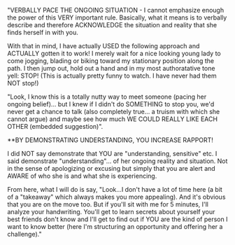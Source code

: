 


"VERBALLY PACE THE ONGOING SITUATION - I cannot emphasize enough the power of this VERY important rule. Basically, what it means is to verbally describe and therefore ACKNOWLEDGE the situation and reality that she finds herself in with you.


With that in mind, I have actually USED the following approach and ACTUALLY gotten it to work! I merely wait for a nice looking young lady to come jogging, blading or biking toward my stationary position along the path. I then jump out, hold out a hand and in my most authoratative tone yell: STOP! (This is actually pretty funny to watch. I have never had them NOT stop!)

"Look, I know this is a totally nutty way to meet someone (pacing her ongoing belief)... but I knew if I didn't do SOMETHING to stop you, we'd never get a chance to talk (also completely true... a truism with which she cannot argue) and maybe see how much WE COULD REALLY LIKE EACH OTHER (embedded suggestion)".



**BY DEMONSTRATING UNDERSTANDING, YOU INCREASE RAPPORT!


I did NOT say demonstrate that YOU are "understanding, sensitive" etc. I said demonstrate "understanding"... of her ongoing reality and situation. Not in the sense of apologizing or excusing but simply that you are alert and AWARE of who she is and what she is experiencing.


From here, what I will do is say, "Look...I don't have a lot of time here (a bit of a "takeaway" which always makes you more appealing). And it's obvious that you are on the move too. But if you'll sit with me for 5 minutes, I'll analyze your handwriting. You'll get to learn secrets about yourself your best friends don't know and I'll get to find out if YOU are the kind of person I want to know better (here I'm structuring an opportunity and offering her a challenge)."


















